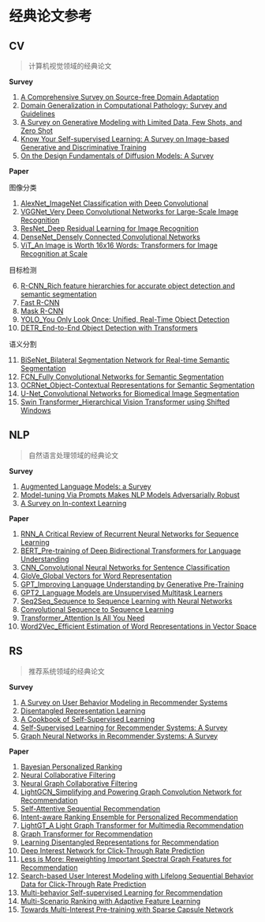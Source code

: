 # 经典论文参考

## CV
> 计算机视觉领域的经典论文


**Survey**
1. [A Comprehensive Survey on Source-free Domain Adaptation](https://arxiv.org/abs/2302.11803)
2. [Domain Generalization in Computational Pathology: Survey and Guidelines](https://arxiv.org/abs/2310.19656)
3. [A Survey on Generative Modeling with Limited Data, Few Shots, and Zero Shot](https://arxiv.org/abs/2307.14397)
4. [Know Your Self-supervised Learning: A Survey on Image-based Generative and Discriminative Training](https://arxiv.org/abs/2305.13689)
5. [On the Design Fundamentals of Diffusion Models: A Survey](https://arxiv.org/abs/2306.04542)

**Paper**

图像分类

1. [AlexNet_ImageNet Classification with Deep Convolutional](https://proceedings.neurips.cc/paper_files/paper/2012/file/c399862d3b9d6b76c8436e924a68c45b-Paper.pdf)
2. [VGGNet_Very Deep Convolutional Networks for Large-Scale Image Recognition](https://arxiv.org/abs/1409.1556)
3. [ResNet_Deep Residual Learning for Image Recognition](https://arxiv.org/abs/1512.03385)
4. [DenseNet_Densely Connected Convolutional Networks](https://arxiv.org/abs/1608.06993)
5. [ViT_An Image is Worth 16x16 Words: Transformers for Image Recognition at Scale](https://arxiv.org/abs/2010.11929)

目标检测

6. [R-CNN_Rich feature hierarchies for accurate object detection and semantic segmentation](https://arxiv.org/abs/1311.2524)
7. [Fast R-CNN](https://arxiv.org/abs/1504.08083)
8. [Mask R-CNN](https://arxiv.org/abs/1703.06870)
9. [YOLO_You Only Look Once: Unified, Real-Time Object Detection](https://arxiv.org/abs/1506.02640)
10. [DETR_End-to-End Object Detection with Transformers](https://arxiv.org/abs/2005.12872)

语义分割

11. [BiSeNet_Bilateral Segmentation Network for Real-time Semantic Segmentation](https://arxiv.org/abs/1808.00897)
12. [FCN_Fully Convolutional Networks for Semantic Segmentation](https://arxiv.org/abs/1411.4038)
13. [OCRNet_Object-Contextual Representations for Semantic Segmentation](https://arxiv.org/abs/1909.11065)
14. [U-Net_Convolutional Networks for Biomedical Image Segmentation](https://arxiv.org/abs/1505.04597)
15. [Swin Transformer_Hierarchical Vision Transformer using Shifted Windows](https://arxiv.org/abs/2103.14030)

## NLP
> 自然语言处理领域的经典论文


**Survey**
1. [Augmented Language Models: a Survey](https://arxiv.org/abs/2302.07842)
2. [Model-tuning Via Prompts Makes NLP Models Adversarially Robust](https://arxiv.org/abs/2303.07320)
3. [A Survey on In-context Learning](https://arxiv.org/abs/2301.00234)

**Paper**

1. [RNN_A Critical Review of Recurrent Neural Networks for Sequence Learning](https://arxiv.org/abs/1506.00019)
2. [BERT_Pre-training of Deep Bidirectional Transformers for Language Understanding](https://arxiv.org/abs/1810.04805)
3. [CNN_Convolutional Neural Networks for Sentence Classification](https://arxiv.org/abs/1408.5882)
4. [GloVe_Global Vectors for Word Representation](https://www-nlp.stanford.edu/pubs/glove.pdf)
5. [GPT_Improving Language Understanding by Generative Pre-Training](https://s3-us-west-2.amazonaws.com/openai-assets/research-covers/language-unsupervised/language_understanding_paper.pdf)
6. [GPT2_Language Models are Unsupervised Multitask Learners](https://d4mucfpksywv.cloudfront.net/better-language-models/language_models_are_unsupervised_multitask_learners.pdf)
7. [Seq2Seq_Sequence to Sequence Learning with Neural Networks](https://arxiv.org/abs/1409.3215)
8. [Convolutional Sequence to Sequence Learning](https://arxiv.org/abs/1705.03122)
9. [Transformer_Attention Is All You Need](https://arxiv.org/abs/1706.03762)
10. [Word2Vec_Efficient Estimation of Word Representations in Vector Space](https://arxiv.org/abs/1301.3781)

## RS
> 推荐系统领域的经典论文


**Survey**
1. [A Survey on User Behavior Modeling in Recommender Systems](https://arxiv.org/abs/2302.11087)
2. [Disentangled Representation Learning](https://arxiv.org/abs/2211.11695)
3. [A Cookbook of Self-Supervised Learning](https://arxiv.org/abs/2304.12210)
4. [ Self-Supervised Learning for Recommender Systems: A Survey](https://arxiv.org/abs/2203.15876)
5. [Graph Neural Networks in Recommender Systems: A Survey](https://arxiv.org/abs/2011.02260)

**Paper**

1. [Bayesian Personalized Ranking](https://zhuanlan.zhihu.com/p/25069367)
2. [Neural Collaborative Filtering](https://arxiv.org/abs/1708.05031)
3. [Neural Graph Collaborative Filtering](https://arxiv.org/abs/1905.08108)
4. [LightGCN_Simplifying and Powering Graph Convolution Network for Recommendation](https://arxiv.org/abs/2002.02126)
5. [Self-Attentive Sequential Recommendation](https://arxiv.org/abs/1808.09781)
6. [Intent-aware Ranking Ensemble for Personalized Recommendation](https://arxiv.org/abs/2304.07450)
7. [LightGT_A Light Graph Transformer for Multimedia Recommendation](https://dl.acm.org/doi/10.1145/3539618.3591716)
8. [Graph Transformer for Recommendation](https://arxiv.org/abs/2306.02330)
9. [Learning Disentangled Representations for Recommendation](https://arxiv.org/abs/1910.14238)
10. [Deep Interest Network for Click-Through Rate Prediction](https://arxiv.org/abs/1706.06978)
11. [Less is More: Reweighting Important Spectral Graph Features for Recommendation](https://arxiv.org/abs/2204.11346)
12. [Search-based User Interest Modeling with Lifelong Sequential Behavior Data for Click-Through Rate Prediction](https://arxiv.org/abs/2006.05639)
13. [Multi-behavior Self-supervised Learning for Recommendation](https://arxiv.org/abs/2305.18238)
14. [Multi-Scenario Ranking with Adaptive Feature Learning](https://arxiv.org/abs/2306.16732)
15. [Towards Multi-Interest Pre-training with Sparse Capsule Network](https://dl.acm.org/doi/abs/10.1145/3539618.3591778)
